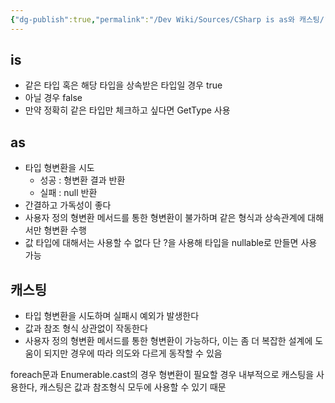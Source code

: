 ```yaml
---
{"dg-publish":true,"permalink":"/Dev Wiki/Sources/CSharp is as와 캐스팅/","noteIcon":"","created":"2024-10-03T17:18:16.000+09:00","updated":"2025-07-19T22:58:36.952+09:00"}
---
```


## is
- 같은 타입 혹은 해당 타입을 상속받은 타입일 경우 true
- 아닐 경우 false
- 만약 정확히 같은 타입만 체크하고 싶다면 GetType 사용

## as
- 타입 형변환을 시도
    - 성공 : 형변환 결과 반환
    - 실패 : null 반환
- 간결하고 가독성이 좋다
- 사용자 정의 형변환 메서드를 통한 형변환이 불가하며 같은 형식과 상속관계에 대해서만 형변환 수행
- 값 타입에 대해서는 사용할 수 없다 단 ?을 사용해 타입을 nullable로 만들면 사용 가능

## 캐스팅
- 타입 형변환을 시도하며 실패시 예외가 발생한다
- 값과 참조 형식 상관없이 작동한다
- 사용자 정의 형변환 메서드를 통한 형변환이 가능하다, 이는 좀 더 복잡한 설계에 도움이 되지만 경우에 따라 의도와 다르게 동작할 수 있음

foreach문과 Enumerable.cast의 경우 형변환이 필요할 경우 내부적으로 캐스팅을 사용한다, 캐스팅은 값과 참조형식 모두에 사용할 수 있기 때문